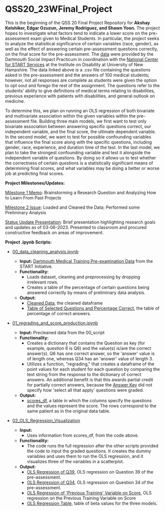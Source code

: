 # QSS20_23WFinal_Project

This is the beginning of the QSS 20 Final Project Repository for **Akshay Kelshiker, Edgar Ozuzun, Jeremy Rodriguez, and Shawn Yoon.** 
The project hopes to investigate what factors tend to indicate a lower score on the pre-assessment exam given to Medical Students. In particular, the project seeks to analyze the statisitical significance of certain variables (race, gender), as well as the effect of answering certain pre-assessment questions correctly, on the final score for the pre-assessment. The [data](https://github.com/jrodriguez25/QSS20FinalProject/blob/main/training%20data/Med%20student%20pre%20assessment%202.8.23.csv) were provided by the Dartmouth Social Impact Practicum in coordination with the [National Center for START Services](https://centerforstartservices.org/) at the Institute on Disability at University of New Hampshire. The data linked above is a .csv file containing the questions asked in the pre-assessment and the answers of 100 medical students; however, not all responses are complete as students were given the option to opt oout and forego the rest of the assignment. The questions refer to the students' ability to give definitions of medical terms relating to disabilities, previous experience with patients with disabilities, and general outlook on medicine. 

To determine this, we plan on running an OLS regression of both bivariate and multivariate association within the given variables within the pre-assessment file. Building three main models, we first want to test only bivariate association between answering specific questions correct, our independent variable, and the final score, the ultimate dependent variable. In the second model, we want to test for possible confounding variables that influence the final score along with the specific questions, including gender, race, experience, and duration time of the test. In the last model, we plan to take the strongest confounding variable and test it alongside the independent variable of questions. By doing so it allows us to test whether the correctness of certain questions is a statistically significant means of determining final scores, and what variables may be doing a better or worse job at predicting final scores. 


**Project Milestones/Updates:**

[Milestone 1 Memo](https://www.overleaf.com/project/63e91fdcd0b1390c7f3f912b): Brainstorming a Research Question and Analyzing How to Learn From Past Projects

[Milestone 2 Issue](https://github.com/jrodriguez25/QSS20FinalProject/issues/1): Loaded and Cleaned the Data; Performed some Preliminary Analysis

[Status Update Presentation](https://github.com/jrodriguez25/QSS20FinalProject/blob/main/output/03_in_class_presentation.pdf): Brief presentation highlighting research goals and updates as of 03-06-2023. Presented to classroom and procured constructive feedback on areas of improvement.

**Project .ipynb Scripts:**

* [00_data_cleaning_analysis.ipynb](https://colab.research.google.com/drive/1OLy87ASGkwFgVeCIRoFAAfAPg2d2YWnk?usp=sharing)

    * **Input:** [Dartmouth Medical Training Pre-examination Data](https://github.com/jrodriguez25/QSS20FinalProject/blob/main/training%20data/Med%20student%20pre%20assessment%202.8.23.csv) from the START Initiative.
    * **Functionality:** 
      * Loads dataset, cleaning and preprocessing by dropping irrelevant rows. 
      * Creates a table of the percentage of certain questions being answered correctly by means of preliminary data analysis. 
    * **Output:** 
      * [Cleaned Data](https://github.com/jrodriguez25/QSS20FinalProject/blob/main/output/00_precleaned_df), the cleaned dataframe
      * [Table of Selected Questions and Percentage Correct](https://github.com/jrodriguez25/QSS20FinalProject/blob/main/output/00_perc_questions_correct.png), the table of percentage of correct answers. 

* [01_regrading_and_score_production.ipynb](https://github.com/jrodriguez25/QSS20FinalProject/blob/main/code/01_regrading_and_score_production.ipynb)

    * **Input:** Precleaned data from the 00_script
    * **Functionality:**
      * Creates a dictionary that contains the Question as key (for example, question 6 is Q6) and the value(s) is/are the correct answer(s). Q6 has one correct answer, so the 'answer' value is of length one, whereas Q34 has an 'answer' value of length 3.
      * Utilizes a function, "regrading," that creates a dataframe of the point values for each student for each question by comparing the text string from the response to the dictionary of correct answers. An additional benefit is that this awards partial credit for partially correct answers, because the [Answer Key](https://github.com/jrodriguez25/QSS20FinalProject/blob/main/training%20data/Answer%20key.docx) did not specify how 'select all that apply' questions were graded. 
   * **Output:** 
      * [scores_df](https://github.com/jrodriguez25/QSS20FinalProject/blob/main/output/01_scores_df.csv), a table in which the columns specify the questions and the values represent the score. The rows correspond to the same patient as in the original data table. 
     
* [02_OLS_Regression_Visualization](https://github.com/jrodriguez25/QSS20FinalProject/blob/main/code/02_OLS_Regression_Visualization.ipynb)
    * **Input:**
      * Uses information from scores_df, from the code above.
    * **Functionality:**
      * The code runs the full regression after the other scripts provided the code to input the graded questions. It creates the dummy variables and uses them to run the OLS regression, and it visualizes three of the variables in a scatterplot.
    * **Output:** 
      * [OLS Regression of Q39](https://github.com/jrodriguez25/QSS20FinalProject/blob/main/output/02_Figure_1.png), OLS regression on Question 39 of the pre-assessment.
      * [OLS Regression of Q34](https://github.com/jrodriguez25/QSS20FinalProject/blob/main/output/02_Figure_2.png), OLS regression on Question 34 of the pre-assessment.
      * [OLS Regression of 'Previous Training' Variable on Score](https://github.com/jrodriguez25/QSS20FinalProject/blob/main/output/02_Figure_3.png), OLS regression on the Previous Training Variable on Score
      * [OLS Regression Table](https://github.com/jrodriguez25/QSS20FinalProject/blob/main/output/02_OLSRegressionTable.png), table of beta values for the three models. 
   
